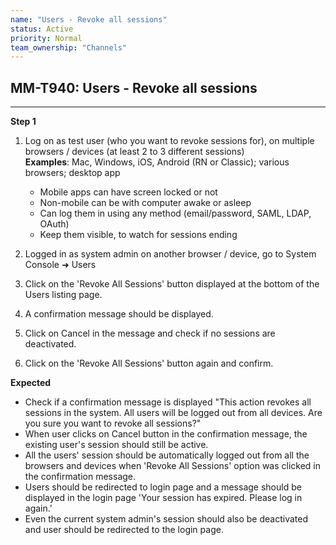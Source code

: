 ```yaml
---
name: "Users - Revoke all sessions"
status: Active
priority: Normal
team_ownership: "Channels"
---
```


## MM-T940: Users - Revoke all sessions

---

**Step 1**

1. Log on as test user (who you want to revoke sessions for), on multiple browsers / devices (at least 2 to 3 different sessions)\
   **Examples**: Mac, Windows, iOS, Android (RN or Classic); various browsers; desktop app

   - Mobile apps can have screen locked or not
   - Non-mobile can be with computer awake or asleep
   - Can log them in using any method (email/password, SAML, LDAP, OAuth)
   - Keep them visible, to watch for sessions ending

2. Logged in as system admin on another browser / device, go to System Console ➜ Users

3. Click on the 'Revoke All Sessions' button displayed at the bottom of the Users listing page.

4. A confirmation message should be displayed.

5. Click on Cancel in the message and check if no sessions are deactivated.

6. Click on the 'Revoke All Sessions' button again and confirm.

**Expected**

- Check if a confirmation message is displayed "This action revokes all sessions in the system. All users will be logged out from all devices. Are you sure you want to revoke all sessions?"
- When user clicks on Cancel button in the confirmation message, the existing user's session should still be active.
- All the users' session should be automatically logged out from all the browsers and devices when 'Revoke All Sessions' option was clicked in the confirmation message.
- Users should be redirected to login page and a message should be displayed in the login page 'Your session has expired. Please log in again.'
- Even the current system admin's session should also be deactivated and user should be redirected to the login page.
